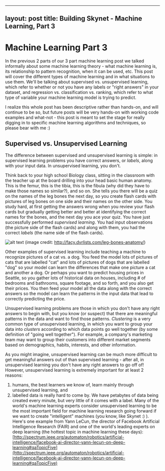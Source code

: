 
---
layout: post
title: Building Skynet - Machine Learning, Part 3
---
# Machine Learning Part 3

In the previous 2 parts of our 3 part machine learning post we talked informally about some machine learning theory - what machine learning is, its relationship to pattern recognition, when it can be used, etc. This post will cover the different types of machine learning and in what situations to use them. We'll be talking about supervised vs. unsupervised learning, which refer to whether or not you have any labels or "right answers" in your dataset, and regression vs. classification vs. ranking, which refer to what type of variable your machine learning model is trying to predict.

I realize this whole post has been descriptive rather than hands-on, and will continue to be so, but future posts will be very hands-on with working code examples and what-not - this post is meant to set the stage for really digging in to specific machine learning algorithms and techniques, so please bear with me :)

## Supervised vs. Unsupervised Learning

The difference between supervised and unsupervised learning is simple: in supervised learning problems you have correct answers, or *labels*, along with your input data. In unsupervised learning, you don't.

Think back to your high school Biology class, sitting in the classroom with the teacher up at the board drilling into your head basic human anatomy. This is the femur, this is the tibia, this is the fibula (why did they have to make those names so similar?), and so on. She tells you there will be a quiz on the names of the leg bones the next day, so you create flash cards with pictures of leg bones on one side and their names on the other side. You study hard, at first getting the answers wrong when you review your flash cards but gradually getting better and better at identifying the correct names for the bones, and the next day you ace your quiz. You have just successfully performed *supervised learning*. You had input observations (the picture side of the flash cards) and along with them, you had the correct *labels* (the name side of the flash cards).

![alt text](https://s-media-cache-ak0.pinimg.com/236x/49/67/f1/4967f15bf453e7555fcce9b534cc3bc8.jpg)
(image credit: http://facy.dvrlists.com/leg-bones-anatomy/)

Other examples of supervised learning include teaching a machine to recognize pictures of a cat vs. a dog. You feed the model lots of pictures of cats that are labelled "cat" and lots of pictures of dogs that are labelled "dog" so your model can learn the differences that make one picture a cat and another a dog. Or perhaps you want to predict housing prices in Seattle, so you gather lots of historical data on houses, including # of bedrooms and bathrooms, square footage, and so forth, and you also get their prices. You then feed your model all the data along with the correct answers so the model can learn the patterns in the input data that lead to correctly predicting the price.

Unsupervised learning problems are those in which you don't have any right answers to begin with, but you know (or suspect) that there are meaningful patterns in the data and want to find those patterns. *Clustering* is a very common type of unsupervised learning, in which you want to group your data into *clusters* according to which data points go well together (by some definition of "going well together"). For example, a company's marketing team may want to group their customers into different market segments based on demographics, habits, interests, and other information.

As you might imagine, unsupervised learning can be much more difficult to get meaningful answers out of than supervised learning - after all, in unsupervised learning you don't have any right answers to go off of! However, unsupervised learning is extremely important for at least 2 reasons: 
1. humans, the best learners we know of, learn mainly through unsupervised learning, and
2. labelled data is really hard to come by. We have petabytes of data being created every minute, but very little of it comes with a label.
Many of the world's machine learning experts consider unsupervised learning to be the most important field for machine learning research going forward if we want to create "intelligent" machines (you know, like Skynet :) ). Here's one example from Yann LeCun, the director of Facebook Artificial Intelligence Research (FAIR) and one of the world's leading experts on deep learning (the hottest topic in machine learning these days): [http://spectrum.ieee.org/automaton/robotics/artificial-intelligence/facebook-ai-director-yann-lecun-on-deep-learning#qaTopicFive](http://spectrum.ieee.org/automaton/robotics/artificial-intelligence/facebook-ai-director-yann-lecun-on-deep-learning#qaTopicFive)

